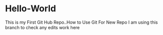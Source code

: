 # Hello-World
This is my First Git Hub  Repo..How to Use Git For New Repo
I am using this branch to check any edits work here
